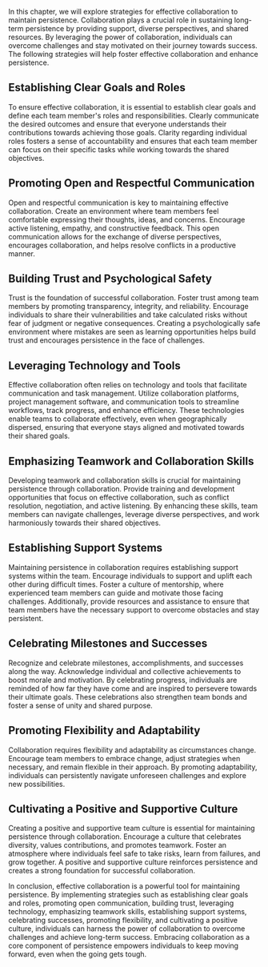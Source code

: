 
In this chapter, we will explore strategies for effective collaboration to maintain persistence. Collaboration plays a crucial role in sustaining long-term persistence by providing support, diverse perspectives, and shared resources. By leveraging the power of collaboration, individuals can overcome challenges and stay motivated on their journey towards success. The following strategies will help foster effective collaboration and enhance persistence.

Establishing Clear Goals and Roles
----------------------------------

To ensure effective collaboration, it is essential to establish clear goals and define each team member's roles and responsibilities. Clearly communicate the desired outcomes and ensure that everyone understands their contributions towards achieving those goals. Clarity regarding individual roles fosters a sense of accountability and ensures that each team member can focus on their specific tasks while working towards the shared objectives.

Promoting Open and Respectful Communication
-------------------------------------------

Open and respectful communication is key to maintaining effective collaboration. Create an environment where team members feel comfortable expressing their thoughts, ideas, and concerns. Encourage active listening, empathy, and constructive feedback. This open communication allows for the exchange of diverse perspectives, encourages collaboration, and helps resolve conflicts in a productive manner.

Building Trust and Psychological Safety
---------------------------------------

Trust is the foundation of successful collaboration. Foster trust among team members by promoting transparency, integrity, and reliability. Encourage individuals to share their vulnerabilities and take calculated risks without fear of judgment or negative consequences. Creating a psychologically safe environment where mistakes are seen as learning opportunities helps build trust and encourages persistence in the face of challenges.

Leveraging Technology and Tools
-------------------------------

Effective collaboration often relies on technology and tools that facilitate communication and task management. Utilize collaboration platforms, project management software, and communication tools to streamline workflows, track progress, and enhance efficiency. These technologies enable teams to collaborate effectively, even when geographically dispersed, ensuring that everyone stays aligned and motivated towards their shared goals.

Emphasizing Teamwork and Collaboration Skills
---------------------------------------------

Developing teamwork and collaboration skills is crucial for maintaining persistence through collaboration. Provide training and development opportunities that focus on effective collaboration, such as conflict resolution, negotiation, and active listening. By enhancing these skills, team members can navigate challenges, leverage diverse perspectives, and work harmoniously towards their shared objectives.

Establishing Support Systems
----------------------------

Maintaining persistence in collaboration requires establishing support systems within the team. Encourage individuals to support and uplift each other during difficult times. Foster a culture of mentorship, where experienced team members can guide and motivate those facing challenges. Additionally, provide resources and assistance to ensure that team members have the necessary support to overcome obstacles and stay persistent.

Celebrating Milestones and Successes
------------------------------------

Recognize and celebrate milestones, accomplishments, and successes along the way. Acknowledge individual and collective achievements to boost morale and motivation. By celebrating progress, individuals are reminded of how far they have come and are inspired to persevere towards their ultimate goals. These celebrations also strengthen team bonds and foster a sense of unity and shared purpose.

Promoting Flexibility and Adaptability
--------------------------------------

Collaboration requires flexibility and adaptability as circumstances change. Encourage team members to embrace change, adjust strategies when necessary, and remain flexible in their approach. By promoting adaptability, individuals can persistently navigate unforeseen challenges and explore new possibilities.

Cultivating a Positive and Supportive Culture
---------------------------------------------

Creating a positive and supportive team culture is essential for maintaining persistence through collaboration. Encourage a culture that celebrates diversity, values contributions, and promotes teamwork. Foster an atmosphere where individuals feel safe to take risks, learn from failures, and grow together. A positive and supportive culture reinforces persistence and creates a strong foundation for successful collaboration.

In conclusion, effective collaboration is a powerful tool for maintaining persistence. By implementing strategies such as establishing clear goals and roles, promoting open communication, building trust, leveraging technology, emphasizing teamwork skills, establishing support systems, celebrating successes, promoting flexibility, and cultivating a positive culture, individuals can harness the power of collaboration to overcome challenges and achieve long-term success. Embracing collaboration as a core component of persistence empowers individuals to keep moving forward, even when the going gets tough.
